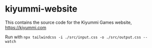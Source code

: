 # kiyummi-website
This contains the source code for the Kiyummi Games website, https://kiyummi.com
  
Run with `npx tailwindcss -i ./src/input.css -o ./src/output.css --watch`
    
